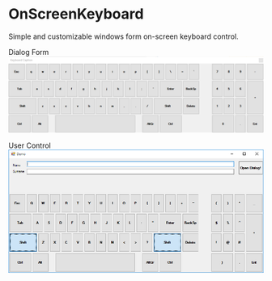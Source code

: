 # OnScreenKeyboard
Simple and customizable windows form on-screen keyboard control.

Dialog Form
![On Screen Keyboard Dialog Form](https://github.com/erkanmaras/OnScreenKeyboard/raw/master/DialogForm.PNG)


User Control
![On Screen Keyboard Dialog Form](https://github.com/erkanmaras/OnScreenKeyboard/raw/master/UserControl.PNG)
